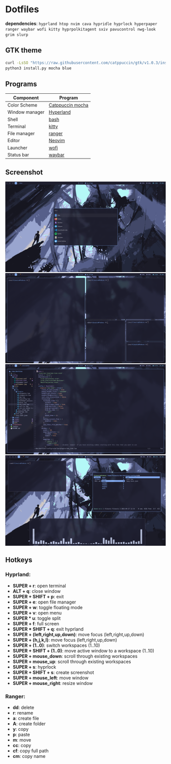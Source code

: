 # Dotfiles

**dependencies**: `hyprland htop nvim cava hypridle hyprlock hyperpaper ranger waybar wofi kitty hyprpolkitagent sxiv pavucontrol nwg-look grim slurp`

## GTK theme

```bash
curl -LsSO "https://raw.githubusercontent.com/catppuccin/gtk/v1.0.3/install.py"
python3 install.py mocha blue
```

## Programs

| Component      | Program                                     |
| -------------- | ------------------------------------------- |
| Color Scheme   | [Catppuccin mocha](https://catppuccin.com/) |
| Window manager | [Hyperland](https://hyprland.org/)          |
| Shell          | [bash](https://www.gnu.org/software/bash/)  |
| Terminal       | [kitty](https://sw.kovidgoyal.net/kitty/)   |
| File manager   | [ranger](https://github.com/ranger/ranger)  |
| Editor         | [Neovim](https://neovim.io/)                |
| Launcher       | [wofi](https://hg.sr.ht/~scoopta/wofi)      |
| Status bar     | [waybar](https://github.com/Alexays/Waybar) |

## Screenshot

![screenshot](screenshots/2.png)
![screenshot](screenshots/1.png)
![screenshot](screenshots/3.png)
![screenshot](screenshots/4.png)

## Hotkeys

### Hyprland:
- **SUPER + r**: open terminal
- **ALT + q**: close window
- **SUPER + SHIFT + p**: exit
- **SUPER + e**: open file manager
- **SUPER + w**: toggle floating mode
- **SUPER + v**: open menu
- **SUPER * u**: toggle split
- **SUPER + f**: full screen
- **SUPER * SHIFT + q**: exit hyprland
- **SUPER + (left,right,up,down)**: move focus (left,right,up,down)
- **SUPER + (h,j,k,l)**: move focus (left,right,up,down)
- **SUPER + (1..0)**: switch workspaces (1..10)
- **SUPER + SHIFT + (1..0)**: move active window to a workspace (1..10)
- **SUPER + mouse_down**: scroll through existing workspaces
- **SUPER + mouse_up**: scroll through existing workspaces
- **SUPER + s**: hyprlock
- **SUPER + SHIFT + s**: create screenshot
- **SUPER + mouse_left**: move window
- **SUPER + mouse_right**: resize window
### Ranger:
- **dd**: delete
- **r**: rename
- **a**: create file
- **A**: create folder
- **y**: copy
- **p**: paste
- **m**: move
- **cc**: copy 
- **cf**: copy full path
- **cm**: copy name
